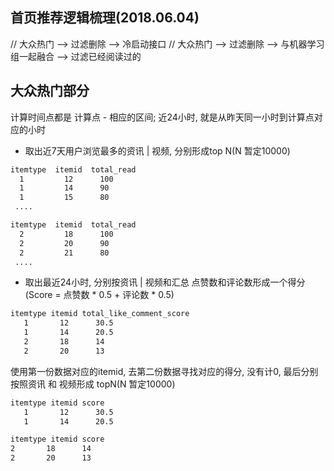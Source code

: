 ## 首页推荐逻辑梳理(2018.06.04)

// 大众热门 --> 过滤删除 --> 冷启动接口
// 大众热门 --> 过滤删除 --> 与机器学习组一起融合 --> 过滤已经阅读过的

## 大众热门部分

计算时间点都是 计算点 - 相应的区间; 近24小时, 就是从昨天同一小时到计算点对应的小时

+ 取出近7天用户浏览最多的资讯 | 视频, 分别形成top N(N 暂定10000)

```bash
itemtype  itemid  total_read
  1         12      100
  1         14      90
  1         15      80
 ....
```

```bash
itemtype  itemid  total_read
  2         18      100
  2         20      90
  2         21      80
 ....
```


+ 取出最近24小时, 分别按资讯 | 视频和汇总 点赞数和评论数形成一个得分(Score = 点赞数 * 0.5 + 评论数 * 0.5)

```bash
itemtype itemid total_like_comment_score
   1       12      30.5
   1       14      20.5
   2       18      14
   2       20      13
```

使用第一份数据对应的itemid, 去第二份数据寻找对应的得分, 没有计0, 最后分别按照资讯 和 视频形成 topN(N 暂定10000)


```bash
itemtype itemid score
   1       12      30.5
   1       14      20.5
```

```bash
itemtype itemid score
2       18      14
2       20      13
```
